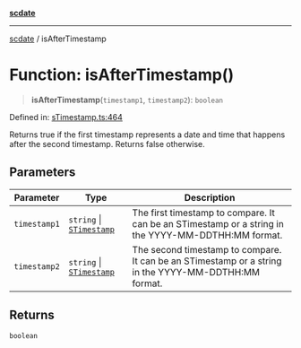 [**scdate**](../README.md)

---

[scdate](../README.md) / isAfterTimestamp

# Function: isAfterTimestamp()

> **isAfterTimestamp**(`timestamp1`, `timestamp2`): `boolean`

Defined in: [sTimestamp.ts:464](https://github.com/ericvera/scdate/blob/main/src/sTimestamp.ts#L464)

Returns true if the first timestamp represents a date and time that happens
after the second timestamp. Returns false otherwise.

## Parameters

| Parameter    | Type                                                 | Description                                                                                          |
| ------------ | ---------------------------------------------------- | ---------------------------------------------------------------------------------------------------- |
| `timestamp1` | `string` \| [`STimestamp`](../classes/STimestamp.md) | The first timestamp to compare. It can be an STimestamp or a string in the YYYY-MM-DDTHH:MM format.  |
| `timestamp2` | `string` \| [`STimestamp`](../classes/STimestamp.md) | The second timestamp to compare. It can be an STimestamp or a string in the YYYY-MM-DDTHH:MM format. |

## Returns

`boolean`
